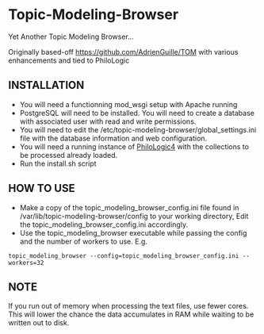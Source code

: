 # Topic-Modeling-Browser

Yet Another Topic Modeling Browser...

Originally based-off https://github.com/AdrienGuille/TOM with various enhancements and tied to PhiloLogic

## INSTALLATION ##
* You will need a functionning mod_wsgi setup with Apache running
* PostgreSQL will need to be installed. You will need to create a database with associated user with read and write permissions.
* You will need to edit the /etc/topic-modeling-browser/global_settings.ini file with the database information and web configuration.
* You will need a running instance of <a href="https://github.com/ARTFL-Project/PhiloLogic4">PhiloLogic4</a> with the collections to be processed already loaded.
* Run the install.sh script

## HOW TO USE ##
* Make a copy of the topic_modeling_browser_config.ini file found in /var/lib/topic-modeling-browser/config to your working directory, Edit the topic_modeling_browser_config.ini accordingly. 
* Use the topic_modeling_browser executable while passing the config and the number of workers to use. E.g.

`topic_modeling_browser --config=topic_modeling_browser_config.ini --workers=32`

## NOTE ##
If you run out of memory when processing the text files, use fewer cores. This will lower the chance the data accumulates in RAM while waiting to be written out to disk.
